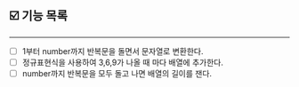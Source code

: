 ## ☑️ 기능 목록
---
- [ ] 1부터 number까지 반복문을 돌면서 문자열로 변환한다.
- [ ] 정규표현식을 사용하여 3,6,9가 나올 때 마다 배열에 추가한다.
- [ ] number까지 반복문을 모두 돌고 나면 배열의 길이를 잰다.